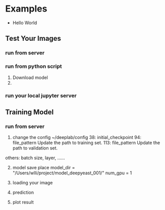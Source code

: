 # Examples

- Hello World

## Test Your Images
### run from server

### run from python script
1. Download model
2. 

### run your local jupyter server

## Training Model
### run from server
1. change the config
~/deeplab/config
38: initial_checkpoint
94: file_pattern
    Update the path to training set.
113: file_pattern
Update the path to validation set.

others:
batch size, layer, ......


2. model save place
model_dir = "/Users/wlli/project/model_deepyeast_001/"
num_gpu = 1


3. loading your image

4. prediction

5. plot result

